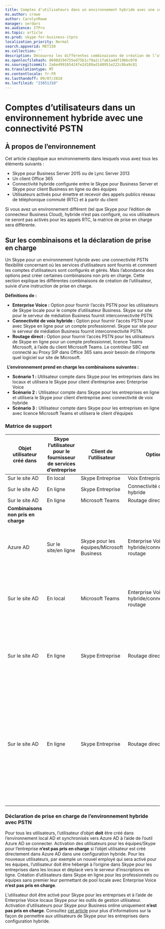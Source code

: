 ```yaml
---
title: Comptes d’utilisateurs dans un environnement hybride avec une connectivité PSTN
ms.author: crowe
author: CarolynRowe
manager: serdars
ms.audience: ITPro
ms.topic: article
ms.prod: skype-for-business-itpro
localization_priority: Normal
search.appverid: MET150
ms.collection: ''
description: Découvrez les différentes combinaisons de création de l’utilisateur et les combinaisons suivantes sont prises en charge ou non pris en charge.
ms.openlocfilehash: 8690d294755ed75b1c79a2c1fa61a4df196bc070
ms.sourcegitcommit: 2a6e499165424fe2d189ad140951e222c8ba9c81
ms.translationtype: MT
ms.contentlocale: fr-FR
ms.lasthandoff: 09/07/2018
ms.locfileid: "23851310"
---
```

# <a name="user-accounts-in-a-hybrid-environment-with-pstn-connectivity"></a>Comptes d’utilisateurs dans un environnement hybride avec une connectivité PSTN

## <a name="about-the-environment"></a>À propos de l’environnement

Cet article s’applique aux environnements dans lesquels vous avez tous les éléments suivants : 
 
- Skype pour Business Server 2015 ou de Lync Server 2013 
- Un client Office 365 
- Connectivité hybride configurée entre le Skype pour Business Server et Skype pour client Business en ligne ou des équipes 
- Utilisateurs activés pour émettre et recevoir des appels publics réseau de téléphonique commuté (RTC) et à partir du client

 
Si vous avez un environnement différent (tel que Skype pour l’édition de connecteur Business Cloud), hybride n’est pas configuré, ou vos utilisateurs ne seront pas activés pour les appels RTC, la matrice de prise en charge sera différente.  

## <a name="about-the-combinations-and-the-supportability-statement"></a>Sur les combinaisons et la déclaration de prise en charge  

Un Skype pour un environnement hybride avec une connectivité PSTN flexibilité concernant où les services d’utilisateurs sont fournis et comment les comptes d’utilisateurs sont configurés et gérés. Mais l’abondance des options peut créer certaines combinaisons non pris en charge. Cette section explique les différentes combinaisons de création de l’utilisateur, suivie d’une instruction de prise en charge.


**Définitions de :**   
- **Enterprise Voice :** Option pour fournir l’accès PSTN pour les utilisateurs de Skype locale pour le compte d’utilisateur Business. Skype sur site pour le serveur de médiation Business fournit interconnectivité PSTN.  
- **Connectivité de voix hybride :** Option pour fournir l’accès PSTN pour avec Skype en ligne pour un compte professionnel. Skype sur site pour le serveur de médiation Business fournit interconnectivité PSTN. 
- **Routage direct :** Option pour fournir l’accès PSTN pour les utilisateurs de Skype en ligne pour un compte professionnel, licence Teams Microsoft, à l’aide du client Microsoft Teams. Le contrôleur SBC est connecté au Proxy SIP dans Office 365 sans avoir besoin de n’importe quel logiciel sur site de Microsoft.

  
**L’environnement prend en charge les combinaisons suivantes :**
- **Scénario 1 :** Utilisateur compte dans Skype pour les entreprises dans les locaux et utilisera le Skype pour client d’entreprise avec Enterprise Voice
- **Scénario 2 :** Utilisateur compte dans Skype pour les entreprises en ligne et utilisera le Skype pour client d’entreprise avec connectivité de voix hybride
- **Scénario 3 :** Utilisateur compte dans Skype pour les entreprises en ligne avec licence Microsoft Teams et utilisera le client d’équipes
 
### <a name="supportability-matrix"></a>Matrice de support


|**Objet utilisateur créé dans**  |**Skype l’utilisateur pour le fournisseur de services d’entreprise**|**Client de l’utilisateur**|**Option voix**|**Prise en charge**|
|---------|---------|---------|---------|--------|
|Sur le site AD| En local |Skype Entreprise   | Voix Entreprise   |Oui|
|Sur le site AD|En ligne| Skype Entreprise  | Connectivité de voix hybride   |Oui |
|Sur le site AD|En ligne |Microsoft Teams |Routage direct  |Oui |
|**Combinaisons non pris en charge**    | |         |         |
|Azure AD| Sur le site/en ligne | Skype pour les équipes/Microsoft Business|Enterprise Voice de voix hybride/connectivité/Direct routage  |Non, l’objet utilisateur doit être créé dans AD sur site tout d’abord |
|Sur le site AD  |En local| Microsoft Teams| Enterprise Voice de voix hybride/connectivité/Direct routage   |Non, client Microsoft Teams n’est pas pris en charge avec Skype sur site pour les entreprises |
|Sur le site AD  |En ligne |Skype Entreprise | Routage direct  | Non, Skype pour client d’entreprise n’est pas pris en charge avec le routage Direct  |
|Sur le site AD  |En ligne |Skype Entreprise  | Routage direct  |Non, routage Direct n'est pas pris en charge avec Skype pour Business client et utilisateur doit être activé pour Enterprise Voice sur Skype pour les entreprises tout d’abord  |
|   |         |         |         ||

### <a name="supportability-statement-for-the-hybrid-environment-with-pstn"></a>Déclaration de prise en charge de l’environnement hybride avec PSTN

Pour tous les utilisateurs, l’utilisateur d’objet **doit** être créé dans l’environnement local AD et synchronisés vers Azure AD à l’aide de l’outil Azure AD se connecter. Activation des utilisateurs pour les équipes/Skype pour l’entreprise **n’est pas pris en charge** si l’objet utilisateur est créé directement dans Azure AD dans une configuration hybride. Pour les nouveaux utilisateurs, par exemple un nouvel employé qui sera activé pour les équipes, l’utilisateur doit être hébergé à l’origine dans Skype pour les entreprises dans les locaux et déplacé vers le serveur d’inscriptions en ligne. Création d’utilisateurs dans Skype en ligne pour les professionnels ou équipes sans premier leur permettant de pool locale avec Enterprise Voice **n’est pas pris en charge**.
  

L’utilisateur doit être activé pour Skype pour les entreprises et à l’aide de Enterprise Voice locaux Skype pour les outils de gestion utilisateur. Activation d’utilisateurs pour Skype pour Business online uniquement **n’est pas pris en charge**. Consultez [cet article](https://docs.microsoft.com/skypeforbusiness/skype-for-business-hybrid-solutions/plan-your-phone-system-cloud-pbx-solution/enable-the-users-for-enterprise-voice-on-premises#special-considerations-when-enabling-users-for-enterprise-voice-on-premises) pour plus d’informations sur la façon de permettre aux utilisateurs de Skype pour les entreprises dans configuration hybride.